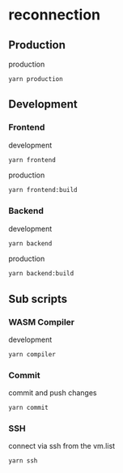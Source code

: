 # reconnection

## Production

production

```sh
yarn production
```

## Development

### Frontend

development

```sh
yarn frontend
```

production

```sh
yarn frontend:build
```

### Backend

development

```sh
yarn backend
```

production

```sh
yarn backend:build
```

## Sub scripts

### WASM Compiler

development

```sh
yarn compiler
```

### Commit

commit and push changes 

```sh
yarn commit
```

### SSH

connect via ssh from the vm.list
```sh
yarn ssh
```
